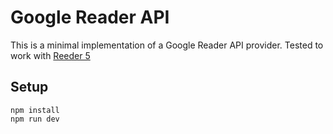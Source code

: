# Google Reader API

This is a minimal implementation of a Google Reader API provider. Tested to work with [Reeder 5](https://reederapp.com/classic/)

## Setup

```
npm install
npm run dev
```
